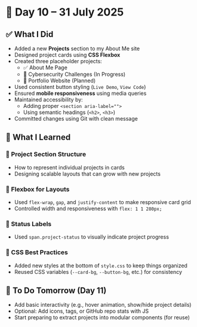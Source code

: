 # 📅 Day 10 – 31 July 2025

## ✅ What I Did
- Added a new **Projects** section to my About Me site
- Designed project cards using **CSS Flexbox**
- Created three placeholder projects:
  - ✅ About Me Page
  - 🔨 Cybersecurity Challenges (In Progress)
  - 🚧 Portfolio Website (Planned)
- Used consistent button styling (`Live Demo`, `View Code`)
- Ensured **mobile responsiveness** using media queries
- Maintained accessibility by:
  - Adding proper `<section aria-label="">`
  - Using semantic headings (`<h2>`, `<h3>`)
- Committed changes using Git with clean message

## 🧠 What I Learned

### 🔹 Project Section Structure
- How to represent individual projects in cards
- Designing scalable layouts that can grow with new projects

### 🔹 Flexbox for Layouts
- Used `flex-wrap`, `gap`, and `justify-content` to make responsive card grid
- Controlled width and responsiveness with `flex: 1 1 280px;`

### 🔹 Status Labels
- Used `span.project-status` to visually indicate project progress

### 🔹 CSS Best Practices
- Added new styles at the bottom of `style.css` to keep things organized
- Reused CSS variables (`--card-bg`, `--button-bg`, etc.) for consistency

## 🚀 To Do Tomorrow (Day 11)
- Add basic interactivity (e.g., hover animation, show/hide project details)
- Optional: Add icons, tags, or GitHub repo stats with JS
- Start preparing to extract projects into modular components (for reuse)
